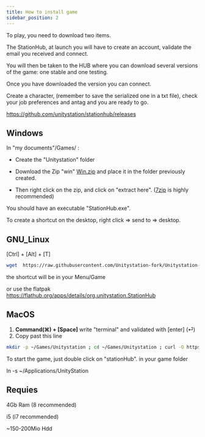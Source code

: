```yaml
---
title: How to install game
sidebar_position: 2
---
```


To play, you need to download two items.

The StationHub, at launch you will have to create an account, validate the email you received and connect.

You will then be taken to the HUB where you can download several versions of the game: one stable and one testing.

Once you have downloaded the version you can connect.

Create a character, (remember to save the serialized one in a txt file), check your job preferences and antag and you are ready to go.

https://github.com/unitystation/stationhub/releases

## Windows ##
In "my documents"/Games/ :

- Create the "Unitystation" folder

- Download the Zip "win" [Win.zip](https://github.com/unitystation/stationhub/releases/latest/) and place it in the folder previously created.

- Then right click on the zip, and click on "extract here". ([7zip](https://www.7-zip.org/a/7z2107-x64.msi) is highly recommended)

You should have an executable "StationHub.exe".

To create a shortcut on the desktop, right click => send to => desktop.

## GNU_Linux ##

[Ctrl] + [Alt] + [T]
```bash
wget  https://raw.githubusercontent.com/Unitystation-fork/Unitystation-Others/blob/main/Installation-Script/UnityStationInstaller.sh -O ~/UnityStationInstaller.sh ; sudo chmod 750 ~/UnityStationInstaller.sh ; sudo ~/UnityStationInstaller.sh
```
the shortcut will be in your Menu/Game

or use the flatpak
https://flathub.org/apps/details/org.unitystation.StationHub

## MacOS ##
 1. **Command(⌘) + [Space]** write "terminal" and validated with [enter] (⏎)
 2.  Copy past this line
```bash
mkdir -p ~/Games/Unitystation ; cd ~/Games/Unitystation ; curl -O https://github.com/unitystation/stationhub/releases/download/930/osx930.zip ; curl -O https://github.com/unitystation/stationhub/blob/develop/UnitystationLauncher/Assets/unityico.png; unzip *.zip ; rm -rfv *.zip ./ ; chmod -R 750 ./StationHub ; exit
```
To start the game, just double click on "stationHub". in your game folder




ln -s ~/Applications/UnityStation




## Requies ##

4Gb Ram (8 recommended)

i5 (i7 recommended)

~150-200Mio Hdd


